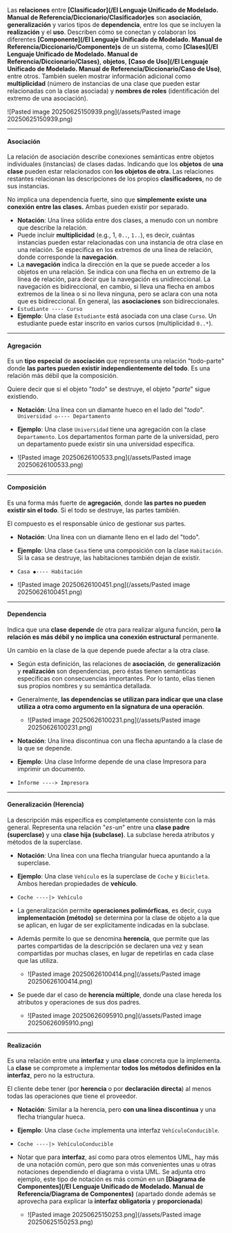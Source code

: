 Las **relaciones** entre **[Clasificador](/El Lenguaje Unificado de Modelado. Manual de Referencia/Diccionario/Clasificador)es** son **asociación**, **generalización** y varios tipos de **dependencia**, entre los que se incluyen la **realización** y el **uso**.
Describen cómo se conectan y colaboran los diferentes **[Componente](/El Lenguaje Unificado de Modelado. Manual de Referencia/Diccionario/Componente)s** de un sistema, como **[Clases](/El Lenguaje Unificado de Modelado. Manual de Referencia/Diccionario/Clases)**, **objetos**, **[Caso de Uso](/El Lenguaje Unificado de Modelado. Manual de Referencia/Diccionario/Caso de Uso)**, entre otros.
También suelen mostrar información adicional como **multiplicidad** (número de instancias de una clase que pueden estar relacionadas con la clase asociada) y **nombres de roles** (identificación del extremo de una asociación).

![Pasted image 20250625150939.png](/assets/Pasted image 20250625150939.png)
****
#### **Asociación**
La relación de asociación describe conexiones semánticas entre objetos individuales (instancias) de clases dadas. Indicando que los **objetos** de **una clase** pueden estar relacionados con **los objetos de otra.**
Las relaciones restantes relacionan las descripciones de los propios **clasificadores**, no de sus instancias.

No implica una dependencia fuerte, sino que **simplemente existe una conexión entre las clases.** Ambas pueden existir por separado.

- **Notación**: Una línea sólida entre dos clases, a menudo con un nombre que describe la relación. 
- Puede incluir **multiplicidad** (e.g., 1, `0..`, `1..`), es decir, cuántas instancias pueden estar relacionadas con una instancia de otra clase en una relación. Se especifica en los extremos de una línea de relación, donde corresponde la **navegación**.
- La **navegación** indica la dirección en la que se puede acceder a los objetos en una relación. Se indica con una flecha en un extremo de la línea de relación, para decir que la navegación es unidireccional. La navegación es bidireccional, en cambio, si lleva una flecha en ambos extremos de la línea o si no lleva ninguna, pero se aclara con una nota que es bidireccional. En general, las **asociaciones** son bidireccionales. 
- `Estudiante ---- Curso`
- **Ejemplo**: Una clase `Estudiante` está asociada con una clase `Curso`. Un estudiante puede estar inscrito en varios cursos (multiplicidad `0..*`).
****
#### **Agregación**
Es un **tipo especial** de **asociación** que representa una relación "todo-parte" donde **las partes pueden existir independientemente del todo**. Es una relación más débil que la composición. 

Quiere decir que si el objeto "*todo*" se destruye, el objeto "*parte*" sigue existiendo.

- **Notación**: Una línea con un diamante hueco en el lado del "*todo*". `Universidad ◇---- Departamento`
- **Ejemplo**: Una clase `Universidad` tiene una agregación con la clase `Departamento`. Los departamentos forman parte de la universidad, pero un departamento puede existir sin una universidad específica.

- ![Pasted image 20250626100533.png](/assets/Pasted image 20250626100533.png)
****
#### **Composición**
Es una forma más fuerte de **agregación**, donde **las partes no pueden existir sin el todo**. Si el todo se destruye, las partes también. 

El compuesto es el responsable único de gestionar sus partes.

- **Notación**: Una línea con un diamante lleno en el lado del "todo".
- **Ejemplo**: Una clase `Casa` tiene una composición con la clase `Habitación`. Si la casa se destruye, las habitaciones también dejan de existir.
- `Casa ◆---- Habitación`
	
- ![Pasted image 20250626100451.png](/assets/Pasted image 20250626100451.png)
****
#### **Dependencia**
Indica que una **clase** **depende** de otra para realizar alguna función, pero **la relación es más débil y no implica una conexión estructural** permanente.

Un cambio en la clase de la que depende puede afectar a la otra clase.

- Según esta definición, las relaciones de **asociación**, de **generalización** y **realización** son dependencias, pero éstas tienen semánticas específicas con consecuencias importantes. Por lo tanto, ellas tienen sus propios nombres y su semántica detallada.
- Generalmente, **las dependencias se utilizan para indicar que una clase utiliza a otra como argumento en la signatura de una operación**.
	
	- ![Pasted image 20250626100231.png](/assets/Pasted image 20250626100231.png)
- **Notación**: Una línea discontinua con una flecha apuntando a la clase de la que se depende.
- **Ejemplo**: Una clase Informe depende de una clase Impresora para imprimir un documento.
- `Informe ----> Impresora`
****
#### **Generalización (Herencia)**
La descripción más específica es completamente consistente con la más general. Representa una relación "*es-un*" entre una **clase padre (superclase)** y una **clase hija (subclase)**. La subclase hereda atributos y métodos de la superclase.

- **Notación**: Una línea con una flecha triangular hueca apuntando a la superclase.
- **Ejemplo**: Una clase `Vehículo` es la superclase de `Coche` y `Bicicleta`. Ambos heredan propiedades de **vehículo**.
- `Coche ----|> Vehículo`
- La generalización permite **operaciones polimórficas**, es decir, cuya **implementación (método)** se determina por la clase de objeto a la que se aplican, en lugar de ser explícitamente indicadas en la subclase.
- Además permite lo que se denomina **herencia**, que permite que las partes compartidas de la descripción se declaren una vez y sean compartidas por muchas clases, en lugar de repetirlas en cada clase que las utiliza.
	
	- ![Pasted image 20250626100414.png](/assets/Pasted image 20250626100414.png)
- Se puede dar el caso de **herencia múltiple**, donde una clase hereda los atributos y operaciones de sus dos padres.
	
	- ![Pasted image 20250626095910.png](/assets/Pasted image 20250626095910.png)
****
#### **Realización**
Es una relación entre una **interfaz** y una **clase** concreta que la implementa.
La **clase** se compromete a implementar **todos los métodos definidos en la interfaz**, pero no la estructura.

El cliente debe tener (por **herencia** o por **declaración directa**) al menos todas las operaciones que tiene el proveedor.

- **Notación**: Similar a la herencia, pero **con una línea discontinua** y una flecha triangular hueca.
- **Ejemplo**: Una clase `Coche` implementa una interfaz `VehículoConducible`.
- `Coche ----|> VehículoConducible`
- Notar que para **interfaz**, así como para otros elementos UML, hay más de una notación común, pero que son más convenientes unas u otras notaciones dependiendo el diagrama o vista UML. Se adjunta otro ejemplo, este tipo de notación es más común en un **[Diagrama de Componentes](/El Lenguaje Unificado de Modelado. Manual de Referencia/Diagrama de Componentes)** (apartado donde además se aprovecha para explicar la **interfaz obligatoria** y **proporcionada**)
	
	- ![Pasted image 20250625150253.png](/assets/Pasted image 20250625150253.png)

